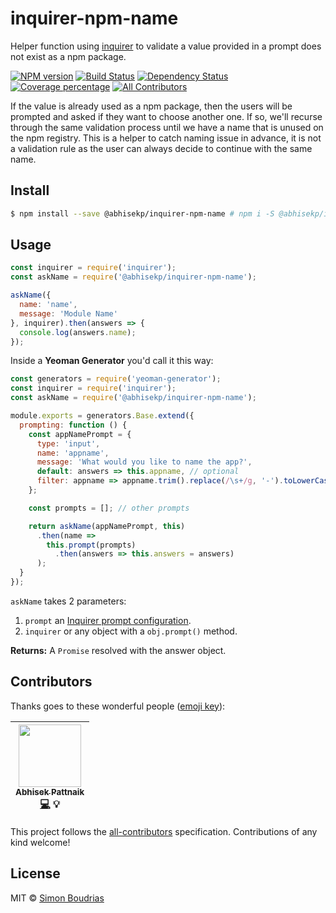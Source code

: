 
# inquirer-npm-name
Helper function using [inquirer](https://github.com/SBoudrias/Inquirer.js) to validate a value provided in a prompt does not exist as a npm package.

[![NPM version][npm-image]][npm-url] [![Build Status][travis-image]][travis-url] [![Dependency Status][daviddm-image]][daviddm-url] [![Coverage percentage][coveralls-image]][coveralls-url] [![All Contributors](all-contributors-image)](#contributors)

If the value is already used as a npm package, then the users will be prompted and asked if they want to choose another one. If so, we'll recurse through the same validation process until we have a name that is unused on the npm registry. This is a helper to catch naming issue in advance, it is not a validation rule as the user can always decide to continue with the same name.

## Install

```sh
$ npm install --save @abhisekp/inquirer-npm-name # npm i -S @abhisekp/inquirer-npm-name
```

## Usage

```js
const inquirer = require('inquirer');
const askName = require('@abhisekp/inquirer-npm-name');

askName({
  name: 'name',
  message: 'Module Name'
}, inquirer).then(answers => {
  console.log(answers.name);
});
```

Inside a **Yeoman Generator** you'd call it this way:

```js
const generators = require('yeoman-generator');
const inquirer = require('inquirer');
const askName = require('@abhisekp/inquirer-npm-name');

module.exports = generators.Base.extend({
  prompting: function () {
    const appNamePrompt = {
      type: 'input',
      name: 'appname',
      message: 'What would you like to name the app?',
      default: answers => this.appname, // optional
      filter: appname => appname.trim().replace(/\s+/g, '-').toLowerCase() // optional
    };

    const prompts = []; // other prompts

    return askName(appNamePrompt, this)
      .then(name =>
        this.prompt(prompts)
          .then(answers => this.answers = answers)
      );
  }
});
```

`askName` takes 2 parameters:

1. `prompt` an [Inquirer prompt configuration](https://github.com/SBoudrias/Inquirer.js#question).
2. `inquirer` or any object with a `obj.prompt()` method.

**Returns:** A `Promise` resolved with the answer object.

## Contributors

Thanks goes to these wonderful people ([emoji key](https://github.com/kentcdodds/all-contributors#emoji-key)):

<!-- ALL-CONTRIBUTORS-LIST:START - Do not remove or modify this section -->
| [<img src="https://avatars.githubusercontent.com/u/1029200?v=3" width="100px;"/><br /><sub>Abhisek Pattnaik</sub>](http://about.me/abhisekp)<br />[💻](https://github.com/sboudrias/inquirer-npm-name/commits?author=abhisekp) 💡 |
| :---: |
<!-- ALL-CONTRIBUTORS-LIST:END -->

This project follows the [all-contributors](https://github.com/kentcdodds/all-contributors) specification. Contributions of any kind welcome!

## License

MIT © [Simon Boudrias](http://twitter.com/vaxilart)

[npm-image]: https://badge.fury.io/js/%40abhisekp%2Finquirer-npm-name.svg
[npm-url]: https://www.npmjs.com/package/@abhisekp/inquirer-npm-name
[travis-image]: https://travis-ci.org/abhisekp/inquirer-npm-name.svg?branch=improve-availability-check
[travis-url]: https://travis-ci.org/abhisekp/inquirer-npm-name
[daviddm-image]: https://david-dm.org/abhisekp/inquirer-npm-name.svg?theme=shields.io
[daviddm-url]: https://david-dm.org/abhisekp/inquirer-npm-name
[coveralls-image]: https://coveralls.io/repos/github/abhisekp/inquirer-npm-name/badge.svg?branch=improve-availability-check
[coveralls-url]: https://coveralls.io/github/abhisekp/inquirer-npm-name?branch=improve-availability-check
[all-contributors-image]: https://img.shields.io/badge/all_contributors-1-orange.svg?style=flat-square
